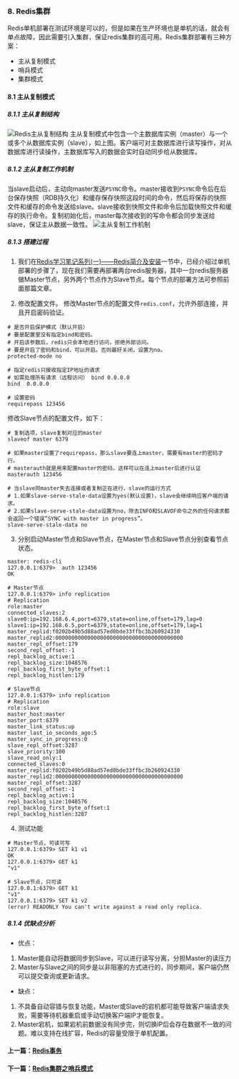 ### 8. Redis集群
Redis单机部署在测试环境是可以的，但是如果在生产环境也是单机的话，就会有单点故障，因此需要引入集群，保证redis集群的高可用。Redis集群部署有三种方案：
- 主从复制模式
- 哨兵模式
- 集群模式

#### 8.1 主从复制模式
##### 8.1.1 主从复制结构
![Redis主从复制结构](https://upload-images.jianshu.io/upload_images/17795057-8a1a0371da5891e4.png?imageMogr2/auto-orient/strip%7CimageView2/2/w/1240)
主从复制模式中包含一个主数据库实例（master）与一个或多个从数据库实例（slave），如上图。客户端可对主数据库进行读写操作，对从数据库进行读操作，主数据库写入的数据会实时自动同步给从数据库。

##### 8.1.2 主从复制工作机制
当slave启动后，主动向master发送`PSYNC`命令。master接收到`PSYNC`命令后在后台保存快照（RDB持久化）和缓存保存快照这段时间的命令，然后将保存的快照文件和缓存的命令发送给slave。slave接收到快照文件和命令后加载快照文件和缓存的执行命令。复制初始化后，master每次接收到的写命令都会同步发送给slave，保证主从数据一致性。
 ![主从复制工作机制](https://upload-images.jianshu.io/upload_images/17795057-c4206e7f291ed38a.png?imageMogr2/auto-orient/strip%7CimageView2/2/w/1240)

##### 8.1.3 搭建过程
1. 我们在[Redis学习笔记系列(一)——Redis简介及安装](https://www.jianshu.com/p/bd386de19a3b)一节中，已经介绍过单机部署的步骤了，现在我们需要再部署两台redis服务器，其中一台redis服务器做Master节点，另外两个节点作为Slave节点。每个节点的部署方法可参照前面那篇文章。

2. 修改配置文件。
修改Master节点的配置文件`redis.conf`，允许外部连接，并且开启密码验证。
```
# 是否开启保护模式（默认开启）
# 要是配置里没有指定bind和密码。
# 开启该参数后，redis只会本地进行访问，拒绝外部访问。
# 要是开启了密码和bind，可以开启。否则最好关闭，设置为no。
protected-mode no

# 指定redis只接收指定IP地址的请求
# 如需处理所有请求（远程访问） bind 0.0.0.0
bind  0.0.0.0

# 设置密码
requirepass 123456
```

修改Slave节点的配置文件，如下：
```
# 复制选项，slave复制对应的master
slaveof master 6379

# 如果master设置了requirepass，那么slave要连上master，需要有master的密码才行。
# masterauth就是用来配置master的密码，这样可以在连上master后进行认证
masterauth 123456

# 当slave同master失去连接或者复制正在进行，slave的运行方式
# 1.如果slave-serve-stale-data设置为yes(默认设置)，slave会继续响应客户端的请求。
# 2.如果slave-serve-stale-data设置为no，除去INFO和SLAVOF命令之外的任何请求都会返回一个错误”SYNC with master in progress”。
slave-serve-stale-data no
```

3. 分别启动Master节点和Slave节点，在Master节点和Slave节点分别查看节点状态。
```
master: redis-cli
127.0.0.1:6379>  auth 123456
OK

# Master节点
127.0.0.1:6379> info replication
# Replication
role:master
connected_slaves:2
slave0:ip=192.168.6.4,port=6379,state=online,offset=179,lag=0
slave1:ip=192.168.6.5,port=6379,state=online,offset=179,lag=1
master_replid:f0202b49b5d88ad57ed0bde33ffbc3b260924330
master_replid2:0000000000000000000000000000000000000000
master_repl_offset:179
second_repl_offset:-1
repl_backlog_active:1
repl_backlog_size:1048576
repl_backlog_first_byte_offset:1
repl_backlog_histlen:179

# Slave节点
127.0.0.1:6379> info replication
# Replication
role:slave
master_host:master
master_port:6379
master_link_status:up
master_last_io_seconds_ago:5
master_sync_in_progress:0
slave_repl_offset:3287
slave_priority:100
slave_read_only:1
connected_slaves:0
master_replid:f0202b49b5d88ad57ed0bde33ffbc3b260924330
master_replid2:0000000000000000000000000000000000000000
master_repl_offset:3287
second_repl_offset:-1
repl_backlog_active:1
repl_backlog_size:1048576
repl_backlog_first_byte_offset:1
repl_backlog_histlen:3287
```

4. 测试功能
```
# Master节点，可读可写
127.0.0.1:6379> SET k1 v1
OK
127.0.0.1:6379> GET k1
"v1"

# Slave节点，只可读
127.0.0.1:6379> GET k1
"v1"
127.0.0.1:6379> SET k1 v2
(error) READONLY You can't write against a read only replica.
```

##### 8.1.4 优缺点分析
- 优点：
1. Master能自动将数据同步到Slave，可以进行读写分离，分担Master的读压力
2. Master与Slave之间的同步是以非阻塞的方式进行的，同步期间，客户端仍然可以提交查询或更新请求。

- 缺点：
1. 不具备自动容错与恢复功能，Master或Slave的宕机都可能导致客户端请求失败，需要等待机器重启或手动切换客户端IP才能恢复。
2. Master宕机，如果宕机前数据没有同步完，则切换IP后会存在数据不一致的问题。难以支持在线扩容，Redis的容量受限于单机配置。


#### 上一篇：[Redis事务](09-Redis事务.md)
#### 下一篇：[Redis集群之哨兵模式](11-Redis集群之哨兵模式.md)